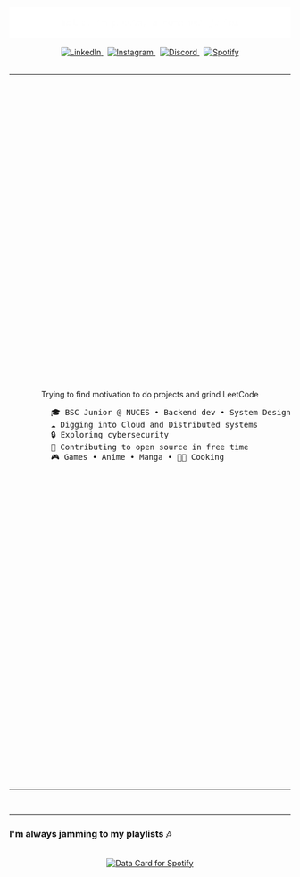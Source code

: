 ![Greetings](./assets/greetings.png)

<div align="center">
<a href="https://www.linkedin.com/in/asher-siddique-25633b139/">
  <img src="https://img.shields.io/badge/LinkedIn-0077B5?style=for-the-badge&logo=linkedin&logoColor=white" alt="LinkedIn">
</a>&nbsp;
<a href="https://www.instagram.com/asheeerrrrrr/">
  <img src="https://img.shields.io/badge/Instagram-E4405F?style=for-the-badge&logo=instagram&logoColor=white" alt="Instagram">
</a>&nbsp;
<a href="https://discordapp.com/users/854772660596899860">
  <img src="https://img.shields.io/badge/Discord-5865F2?style=for-the-badge&logo=discord&logoColor=white" alt="Discord">
</a>&nbsp;
<a href="https://open.spotify.com/user/55cgfk304ony06pjjk21txto3?si=16d0c796acbd454d">
  <img src="https://img.shields.io/badge/Spotify-1ED760?&style=for-the-badge&logo=spotify&logoColor=white" alt="Spotify">
</a>
</div>

<br/>

<table width="100%">
  <tr>
    <td width="50%">
      <p align="center">
        Trying to find motivation to do projects and grind LeetCode &nbsp;
        <br/>
        <pre>
        🎓 BSC Junior @ NUCES • Backend dev • System Design
        ☁ Digging into Cloud and Distributed systems
        🔒 Exploring cybersecurity
        🤝 Contributing to open source in free time
        🎮 Games • Anime • Manga • 👨‍🍳 Cooking
        </pre>
      </p>
    </td>
    <td width="50%">
      I like working with
      <br/>
      <br/>
      <div align="center">
        <img alt="Static Badge" src="https://img.shields.io/badge/node.js-2c384a?style=flat-square&logo=nodedotjs&logoColor=ffffff">
        <img alt="Static Badge" src="https://img.shields.io/badge/mysql-2c384a?style=flat-square&logo=mysql&logoColor=ffffff">
        <img alt="Static Badge" src="https://img.shields.io/badge/mongoDB-2c384a?style=flat-square&logo=mongodb&logoColor=ffffff">
        <img alt="Static Badge" src="https://img.shields.io/badge/express-2c384a?style=flat-square&logo=express&logoColor=ffffff">
        <img alt="Static Badge" src="https://img.shields.io/badge/spring_boot-2c384a?style=flat-square&logo=springboot&logoColor=ffffff">
        <img alt="Static Badge" src="https://img.shields.io/badge/jasmine-2c384a?style=flat-square&logo=jasmine&logoColor=ffffff">
        <img alt="Static Badge" src="https://img.shields.io/badge/postman-2c384a?style=flat-square&logo=postman&logoColor=ffffff">
        <img alt="Static Badge" src="https://img.shields.io/badge/npm-2c384a?style=flat-square&logo=npm&logoColor=ffffff">
        <img alt="Static Badge" src="https://img.shields.io/badge/maven-2c384a?style=flat-square&logo=maven&logoColor=ffffff">
        <img alt="Static Badge" src="https://img.shields.io/badge/bash-2c384a?style=flat-square&logo=gnubash&logoColor=ffffff">
        <img alt="Static Badge" src="https://img.shields.io/badge/ubuntu-2c384a?style=flat-square&logo=ubuntu&logoColor=ffffff">
        <img alt="Static Badge" src="https://img.shields.io/badge/git-2c384a?style=flat-square&logo=git&logoColor=ffffff">
      </div>
      <br/>
      and plan to explore
      <br/>
      <br/>
      <div align="center">
        <img alt="Static Badge" src="https://img.shields.io/badge/go-2c384a?style=flat-square&logo=go&logoColor=ffffff">
        <img alt="Static Badge" src="https://img.shields.io/badge/arch-2c384a?style=flat-square&logo=archlinux&logoColor=ffffff">
        <img alt="Static Badge" src="https://img.shields.io/badge/aws-2c384a?style=flat-square&logo=amazonaws&logoColor=ffffff">
        <img alt="Static Badge" src="https://img.shields.io/badge/azure-2c384a?style=flat-square&logo=microsoftazure&logoColor=ffffff">
        <img alt="Static Badge" src="https://img.shields.io/badge/docker-2c384a?style=flat-square&logo=docker&logoColor=ffffff">
        <img alt="Static Badge" src="https://img.shields.io/badge/kubernetes-2c384a?style=flat-square&logo=kubernetes&logoColor=ffffff">
        <img alt="Static Badge" src="https://img.shields.io/badge/bunjs-2c384a?style=flat-square&logo=bun&logoColor=ffffff">
        <img alt="Static Badge" src="https://img.shields.io/badge/nginx-2c384a?style=flat-square&logo=nginx&logoColor=ffffff">
        <img alt="Static Badge" src="https://img.shields.io/badge/mocha-2c384a?style=flat-square&logo=mocha&logoColor=ffffff">
        <img alt="Static Badge" src="https://img.shields.io/badge/chai-2c384a?style=flat-square&logo=chai&logoColor=ffffff">
      </div>
    </td>
  </tr>
</table>

<br/>

---

<h3>I'm always jamming to my playlists 🎶</h3>

<br/>

<div align="center">
  <a href="https://data-card-for-spotify.herokuapp.com/card?user_id=55cgfk304ony06pjjk21txto3&show_border=1&custom_title=groove%20with%20me%20%5E%5E">
    <img src="https://data-card-for-spotify.herokuapp.com/api/card?user_id=55cgfk304ony06pjjk21txto3&show_border=1&custom_title=groove%20with%20me%20%5E%5E" alt="Data Card for Spotify">
  </a>
</div>

<br/>
